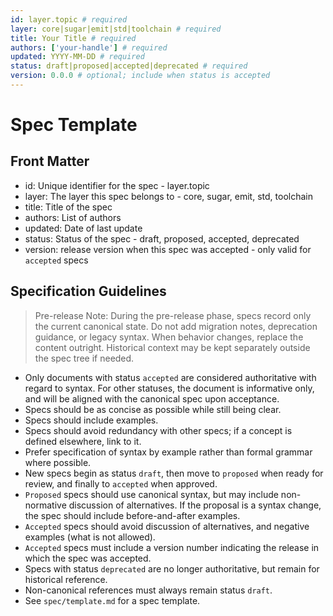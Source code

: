 ```yaml
---
id: layer.topic # required
layer: core|sugar|emit|std|toolchain # required
title: Your Title # required
authors: ['your-handle'] # required
updated: YYYY-MM-DD # required
status: draft|proposed|accepted|deprecated # required
version: 0.0.0 # optional; include when status is accepted
---
```


# Spec Template

## Front Matter

- id: Unique identifier for the spec - layer.topic
- layer: The layer this spec belongs to - core, sugar, emit, std, toolchain
- title: Title of the spec
- authors: List of authors
- updated: Date of last update
- status: Status of the spec - draft, proposed, accepted, deprecated
- version: release version when this spec was accepted - only valid for `accepted` specs

## Specification Guidelines

> Pre-release Note: During the pre-release phase, specs record only the current canonical state. Do not add migration notes, deprecation guidance, or legacy syntax. When behavior changes, replace the content outright. Historical context may be kept separately outside the spec tree if needed.


- Only documents with status `accepted` are considered authoritative with regard to syntax. For other statuses, the
document is informative only, and will be aligned with the canonical spec upon acceptance.
- Specs should be as concise as possible while still being clear.
- Specs should include examples.
- Specs should avoid redundancy with other specs; if a concept is defined elsewhere, link to it.
- Prefer specification of syntax by example rather than formal grammar where possible.
- New specs begin as status `draft`, then move to `proposed` when ready for review, and finally to `accepted` when
approved.
- `Proposed` specs should use canonical syntax, but may include non-normative discussion of alternatives. If the
proposal is a syntax change, the spec should include before-and-after examples.
- `Accepted` specs should avoid discussion of alternatives, and negative examples (what is not allowed).
- `Accepted` specs must include a version number indicating the release in which the spec was accepted.
- Specs with status `deprecated` are no longer authoritative, but remain for historical reference.
- Non-canonical references must always remain status `draft`.
- See `spec/template.md` for a spec template.
